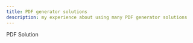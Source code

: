 ```yaml
---
title: PDF generator solutions
description: my experience about using many PDF generator solutions
---
```

PDF Solution